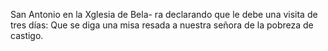 San Antonio en la Xglesia de Bela- ra declarando que le debe una visita de tres días: Que se diga una misa resada a nuestra señora de la pobreza de castigo.